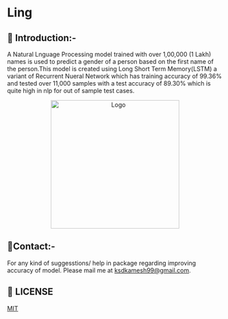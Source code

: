 # Ling

## 📌 Introduction:-

A Natural Lnguage Processing model trained with over 1,00,000 (1 Lakh) names is used to predict a gender of a person based on the first name of the person.This model is created using Long Short Term Memory(LSTM) a variant of Recurrent Nueral Network which has training accuracy of 99.36% and tested over 11,000 samples with a test accuracy of 89.30% which is quite high in nlp for out of sample test cases.


<p align="center">
  <a href="https://github.com/ksdkamesh99/Ling">
    <img src="https://upload.wikimedia.org/wikipedia/commons/thumb/e/e1/Combotrans.svg/1200px-Combotrans.svg.png" alt="Logo" width="300px" height="300px">
  </a>
</p>

## 📧Contact:-
For any kind of suggesstions/ help in package regarding improving accuracy of model. Please mail me at ksdkamesh99@gmail.com.


## 📜 LICENSE
[MIT](https://github.com/ksdkamesh99/Ling/blob/master/LICENSE)
